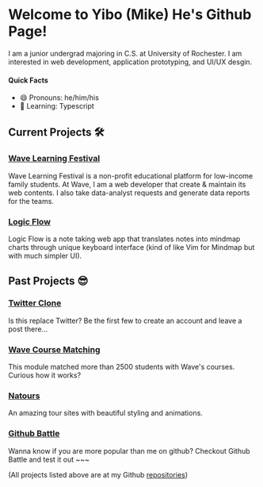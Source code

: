 # Welcome to Yibo (Mike) He's Github Page!

I am a junior undergrad majoring in C.S. at University of Rochester. I am interested in web development, application prototyping, and UI/UX desgin. 

#### Quick Facts
- 😄 Pronouns: he/him/his
- 🌱 Learning: Typescript


## Current Projects :hammer_and_wrench:

### [Wave Learning Festival](https://www.wavelf.org) 
Wave Learning Festival is a non-profit educational platform for low-income family students. At Wave, I am a web developer that create & maintain its web contents. I also take data-analyst requests and generate data reports for the teams.

### [Logic Flow](https://github.com/mikehe123/Logic-Flow)
Logic Flow is a note taking web app that translates notes into mindmap charts through unique keyboard interface (kind of like Vim for Mindmap but with much simpler UI).   

## Past Projects :sunglasses:

### [Twitter Clone](https://net-twitter-clone.netlify.app) 
Is this replace Twitter? Be the first few to create an account and leave a post there...

### [Wave Course Matching](https://github.com/mikehe123/Logic-Flow)
This module matched more than 2500 students with Wave's courses. Curious how it works?    

### [Natours](https://github.com/mikehe123/Natour-Webpage) 
An amazing tour sites with beautiful styling and animations. 

### [Github Battle](https://github-battle-project.netlify.app)
Wanna know if you are more popular than me on github? Checkout Github Battle and test it out ~~~ 

(All projects listed above are at my Github [repositories](https://github.com/mikehe123?tab=repositories))
 
 

     
